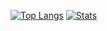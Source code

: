 [![Top Langs](https://github-readme-stats.vercel.app/api/top-langs/?username=nktr-cp&layout=donut-vertical&langs_count=20)](https://github.com/anuraghazra/github-readme-stats)
[![Stats](https://github-readme-stats-taupe-pi.vercel.app/api?username=nktr-cp)](https://github.com/anuraghazra/github-readme-stats)
